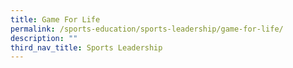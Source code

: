 ```yaml
---
title: Game For Life
permalink: /sports-education/sports-leadership/game-for-life/
description: ""
third_nav_title: Sports Leadership
---
```


